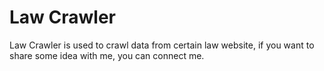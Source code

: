 # Law Crawler

Law Crawler is used to crawl data from certain law website, if you want to share some idea with me, you can connect me.